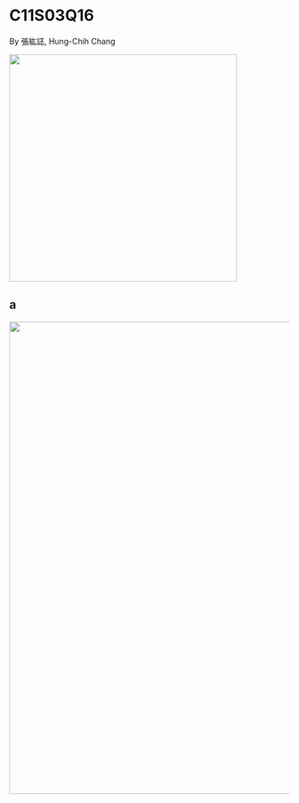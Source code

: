 # C11S03Q16
By 張紘誌, Hung-Chih Chang

<img width="409" src="https://github.com/user-attachments/assets/f04a8bed-e9f3-4ac6-bbb2-0150c6935107"/>  

## a
<img width="850" src="https://github.com/user-attachments/assets/124a8805-1b4f-4c27-8e1e-2e9083fd1c26"/>  
